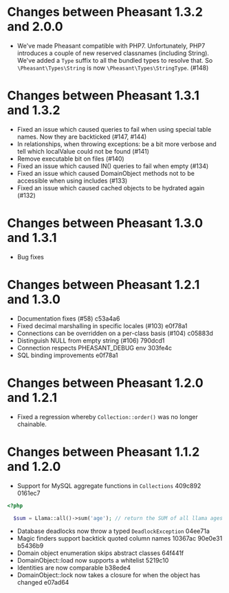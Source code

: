 Changes between Pheasant 1.3.2 and 2.0.0
========================================

  - We've made Pheasant compatible with PHP7. Unfortunately, PHP7 introduces a couple of new reserved classnames
    (including String). We've added a `Type` suffix to all the bundled types to resolve that. So `\Pheasant\Types\String`
    is now `\Pheasant\Types\StringType`. (#148)

Changes between Pheasant 1.3.1 and 1.3.2
========================================

  - Fixed an issue which caused queries to fail when using special table names. Now they are backticked (#147, #144) 
  - In relationships, when throwing exceptions: be a bit more verbose and tell which localValue could not be found (#141)
  - Remove executable bit on files (#140)
  - Fixed an issue which caused IN() queries to fail when empty (#134)
  - Fixed an issue which caused DomainObject methods not to be accessible when using includes (#133)
  - Fixed an issue which caused cached objects to be hydrated again (#132)

Changes between Pheasant 1.3.0 and 1.3.1
========================================

  - Bug fixes

Changes between Pheasant 1.2.1 and 1.3.0
========================================

  - Documentation fixes (#58) c53a4a6
  - Fixed decimal marshalling in specific locales (#103) e0f78a1
  - Connections can be overridden on a per-class basis (#104) c05883d
  - Distinguish NULL from empty string (#106) 790dcd1
  - Connection respects PHEASANT_DEBUG env 303fe4c
  - SQL binding improvements e0f78a1

Changes between Pheasant 1.2.0 and 1.2.1
========================================

  - Fixed a regression whereby `Collection::order()` was no longer chainable.

Changes between Pheasant 1.1.2 and 1.2.0
========================================

  - Support for MySQL aggregate functions in `Collections` 409c892 0161ec7

```php
<?php

  $sum = Llama::all()->sum('age'); // return the SUM of all llama ages
```

  - Database deadlocks now throw a typed `DeadlockException` 04ee71a
  - Magic finders support backtick quoted column names 10367ac 90e0e31 b5436b9
  - Domain object enumeration skips abstract classes 64f441f
  - DomainObject::load now supports a whitelist 5219c10
  - Identities are now comparable b38ede4
  - DomainObject::lock now takes a closure for when the object has changed e07ad64
